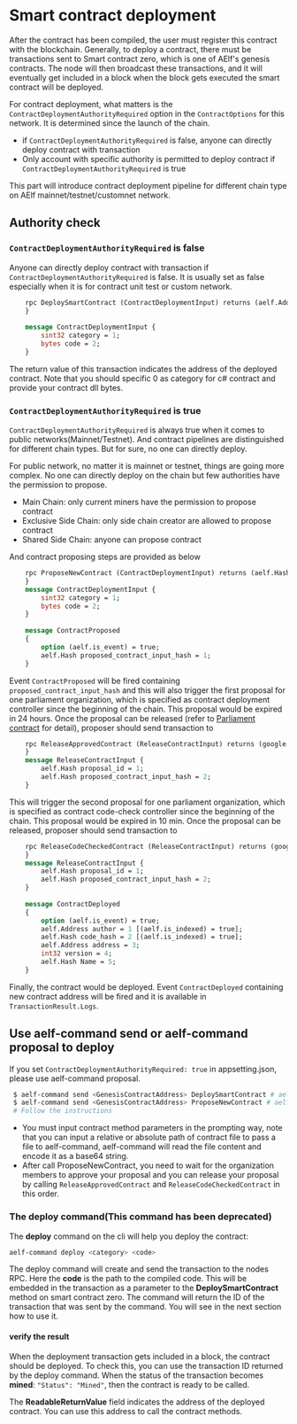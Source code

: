 # Smart contract deployment

After the contract has been compiled, the user must register this contract with the blockchain. Generally, to deploy a contract, there must be transactions sent to Smart contract zero, 
which is one of AElf's genesis contracts. The node will then broadcast these transactions, and it will eventually get included in a block when the block gets executed the smart contract 
will be deployed. 

For contract deployment, what matters is the `ContractDeploymentAuthorityRequired` option in the `ContractOptions` for this network. 
It is determined since the launch of the chain. 

- if `ContractDeploymentAuthorityRequired` is false, anyone can directly deploy contract with transaction 
- Only account with specific authority is permitted to deploy contract if `ContractDeploymentAuthorityRequired` is true

This part will introduce contract deployment pipeline for different chain type on AElf mainnet/testnet/customnet network. 

## Authority check

### `ContractDeploymentAuthorityRequired` is false

Anyone can directly deploy contract with transaction if `ContractDeploymentAuthorityRequired` is false. 
It is usually set as false especially when it is for contract unit test or custom network. 

```protobuf
    rpc DeploySmartContract (ContractDeploymentInput) returns (aelf.Address) {
    }
    
    message ContractDeploymentInput {
        sint32 category = 1;
        bytes code = 2;
    }
```

The return value of this transaction indicates the address of the deployed contract. Note that you should specific 0 as category
for c# contract and provide your contract dll bytes.
 

### `ContractDeploymentAuthorityRequired` is true

`ContractDeploymentAuthorityRequired` is always true when it comes to public networks(Mainnet/Testnet). 
And contract pipelines are distinguished for different chain types. But for sure, no one can directly deploy.

For public network, no matter it is mainnet or testnet, things are going more complex. No one can directly deploy on 
the chain but few authorities have the permission to propose.

- Main Chain: only current miners have the permission to propose contract
- Exclusive Side Chain: only side chain creator are allowed to propose contract
- Shared Side Chain: anyone can propose contract 

And contract proposing steps are provided as below

```protobuf
    rpc ProposeNewContract (ContractDeploymentInput) returns (aelf.Hash) {
    }
    message ContractDeploymentInput {
        sint32 category = 1;
        bytes code = 2;
    }
    
    message ContractProposed
    {
        option (aelf.is_event) = true;
        aelf.Hash proposed_contract_input_hash = 1;
    }
```

Event `ContractProposed` will be fired containing `proposed_contract_input_hash` and this will also trigger the first proposal 
for one parliament organization, which is specified as contract deployment controller since the beginning of the chain.
This proposal would be expired in 24 hours. Once the proposal can be released (refer to [Parliament contract](../../reference/smart-contract-api/parliament.md) for detail), 
proposer should send transaction to 

```protobuf
    rpc ReleaseApprovedContract (ReleaseContractInput) returns (google.protobuf.Empty) {
    }
    message ReleaseContractInput {
        aelf.Hash proposal_id = 1;
        aelf.Hash proposed_contract_input_hash = 2;
    }
```

This will trigger the second proposal for one parliament organization, which is specified as contract code-check 
controller since the beginning of the chain. This proposal would be expired in 10 min. Once the proposal can be released, proposer should send transaction to

```protobuf
    rpc ReleaseCodeCheckedContract (ReleaseContractInput) returns (google.protobuf.Empty) {
    }
    message ReleaseContractInput {
        aelf.Hash proposal_id = 1;
        aelf.Hash proposed_contract_input_hash = 2;
    }
    
    message ContractDeployed
    {
        option (aelf.is_event) = true;
        aelf.Address author = 1 [(aelf.is_indexed) = true];
        aelf.Hash code_hash = 2 [(aelf.is_indexed) = true];
        aelf.Address address = 3;
        int32 version = 4;
        aelf.Hash Name = 5;
    }
```

Finally, the contract would be deployed. Event `ContractDeployed` containing new contract address will be fired and 
it is available in `TransactionResult.Logs`.


## Use aelf-command send or aelf-command proposal to deploy

If you set `ContractDeploymentAuthorityRequired: true` in appsetting.json, please use aelf-command proposal.

```bash
 $ aelf-command send <GenesisContractAddress> DeploySmartContract # aelf-command send
 $ aelf-command send <GenesisContractAddress> ProposeNewContract # aelf-command proposal
 # Follow the instructions
```

- You must input contract method parameters in the prompting way, note that you can input a relative or absolute path of contract file to pass a file to aelf-command, aelf-command will read the file content and encode it as a base64 string.
- After call ProposeNewContract, you need to wait for the organization members to approve your proposal and you can release your proposal by calling `ReleaseApprovedContract` and `ReleaseCodeCheckedContract` in this order.

### The deploy command(This command has been deprecated)

The **deploy** command on the cli will help you deploy the contract:

```bash 
aelf-command deploy <category> <code>
```

The deploy command will create and send the transaction to the nodes RPC. Here the **code** is the path to the compiled code. This will be embedded in the transaction as a parameter to the **DeploySmartContract** method on smart contract zero. The command will return the ID of the transaction that was sent by the command. You will see in the next section how to use it.

#### verify the result

When the deployment transaction gets included in a block, the contract should be deployed. To check this, you can use the transaction ID returned by the deploy command. When the status of the transaction becomes **mined**: ```"Status": "Mined"```, then the contract is ready to be called. 

The **ReadableReturnValue** field indicates the address of the deployed contract. You can use this address to call the contract methods.







